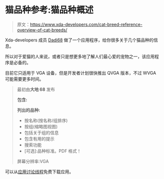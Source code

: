 # 猫品种参考:猫品种概述

> 原文：<https://www.xda-developers.com/cat-breed-reference-overview-of-cat-breeds/>

Xda-developers 成员 [Dadi68](http://forum.xda-developers.com/member.php?u=776228 "View Public Profile") 做了一个应用程序，给你很多关于几个猫品种的信息。

所以对于爱猫的人来说，或者只是想更多地了解人们最心爱的宠物之一，该应用程序是必备的。

目前它只适用于 VGA 设备，但是开发者计划很快推出 QVGA 版本，不过 WVGA 可能需要更多时间。

> 最初由**大地 68** 发布
> 
> **包含:**
> 
> **列出的品种:**
> 
> *   按名称(按名称/组排序)
> *   按组(缩略图视图)
> *   包括关于组的信息
> *   包含有用的提示
> *   搜索功能
> *   [可选]:品种标准。PDF 格式！
> 
> 屏幕分辨率:VGA

可以从[应用讨论线程](http://forum.xda-developers.com/showthread.php?p=6154335)免费下载应用。